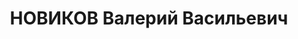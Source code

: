 ---
title: НОВИКОВ Валерий Васильевич
description: "1911 г.р., м.р.: д.Ирмень Ордынского р-на Запсибкрая, русский, образование:\
  \ среднее\n Плановик.\n прож.: г. Новосибирск\n арестован 04.05.1937\n Обвинение:\
  \ в причастности к к.р. правотроцкистской группе, ст. 58-6,7,8,11 УК РСФСР.\n Приговор:\
  \ Военной коллегией Верх. суда СССР, 05.07.1938 — ВМН\n Расстрелян 05.07.1938\n\
  \ Реабилитация: 21.12.1957"
---